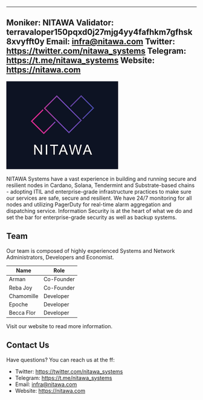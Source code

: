 
---
Moniker: NITAWA
Validator: terravaloper150pqxd0j27mjg4yy4fafhkm7gfhsk8xvyfft0y
Email: infra@nitawa.com
Twitter: https://twitter.com/nitawa_systems
Telegram: https://t.me/nitawa_systems
Website: https://nitawa.com
---

![nitawa](nitawa.png)


NITAWA Systems have a vast experience in building and running secure and resilient nodes in Cardano, Solana, Tendermint and Substrate-based chains - adopting ITIL and enterprise-grade infrastructure practices to make sure our services are safe, secure and resilient. We have 24/7 monitoring for all nodes and utilizing PagerDuty for real-time alarm aggregation and dispatching service. Information Security is at the heart of what we do and set the bar for enterprise-grade security as well as backup systems.

## Team
Our team is composed of highly experienced Systems and Network Administrators, Developers and Economist. 

| Name          | Role                |
| ------------- | ------------------- |
| Arman         | Co-Founder          |
| Reba Joy      | Co-Founder          |
| Chamomille    | Developer           |
| Epoche        | Developer           |
| Becca Flor    | Developer           |

Visit our website to read more information.

## Contact Us

Have questions? You can reach us at the ff:

- Twitter: https://twitter.com/nitawa_systems
- Telegram: https://t.me/nitawa_systems
- Email: infra@nitawa.com
- Website: https://nitawa.com

